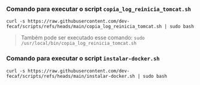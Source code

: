 ### Comando para executar o script `copia_log_reinicia_tomcat.sh`
`curl -s https://raw.githubusercontent.com/dev-fecaf/scripts/refs/heads/main/copia_log_reinicia_tomcat.sh | sudo bash`
> Também pode ser executado esse comando:
`sudo /usr/local/bin/copia_log_reinicia_tomcat.sh`

### Comando para executar o script `instalar-docker.sh`
`curl -s https://raw.githubusercontent.com/dev-fecaf/scripts/refs/heads/main/instalar-docker.sh | sudo bash`

